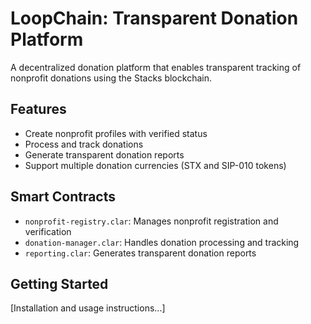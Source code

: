 # LoopChain: Transparent Donation Platform

A decentralized donation platform that enables transparent tracking of nonprofit donations using the Stacks blockchain.

## Features
- Create nonprofit profiles with verified status
- Process and track donations
- Generate transparent donation reports
- Support multiple donation currencies (STX and SIP-010 tokens)

## Smart Contracts
- `nonprofit-registry.clar`: Manages nonprofit registration and verification
- `donation-manager.clar`: Handles donation processing and tracking
- `reporting.clar`: Generates transparent donation reports

## Getting Started
[Installation and usage instructions...]
